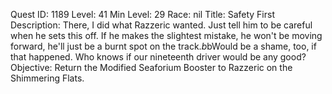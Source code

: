 Quest ID: 1189
Level: 41
Min Level: 29
Race: nil
Title: Safety First
Description: There, I did what Razzeric wanted. Just tell him to be careful when he sets this off. If he makes the slightest mistake, he won't be moving forward, he'll just be a burnt spot on the track.$b$bWould be a shame, too, if that happened. Who knows if our nineteenth driver would be any good?
Objective: Return the Modified Seaforium Booster to Razzeric on the Shimmering Flats.
